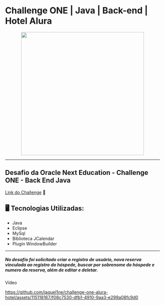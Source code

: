# Challenge ONE | Java | Back-end | Hotel Alura

<p align="center" >
     <img width="400" heigth="400" src="https://user-images.githubusercontent.com/101413385/173164615-192ca98a-1a44-480e-9229-9f82f456eec8.png">

</p>

---
##  Desafio da Oracle Next Education - Challenge ONE - Back End Java

[Link do Challenge](https://www.alura.com.br/challenges/oracle-one-back-end/hotelalura) 📃 
</br>

## 🖥️ Tecnologias Utilizadas:

- Java
- Eclipse
- MySql
- Biblioteca JCalendar
- Plugin WindowBuilder </br>

---

##### No desafio foi solicitado criar o registro de usuário, nova reserva vinculada ao registro do hóspede, buscar por sobrenome do hóspede e numero da reserva, além de editar e deletar.

Vídeo


https://github.com/jaquel1ne/challenge-one-alura-hotel/assets/115118167/f08c7530-dfb1-4910-9aa3-e299a08fc9d0


